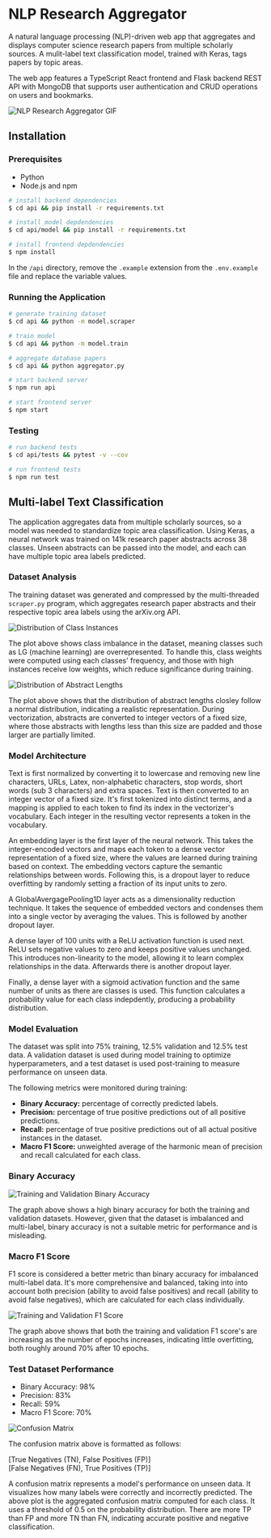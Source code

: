 # NLP Research Aggregator
A natural language processing (NLP)-driven web app that aggregates and displays computer science research papers from multiple scholarly sources. A mulit-label text classification model, trained with Keras, tags papers by topic areas. 

The web app features a TypeScript React frontend and Flask backend REST API with MongoDB that supports user authentication and CRUD operations on users and bookmarks.

![NLP Research Aggregator GIF](assets/demo.gif)

## Installation

### Prerequisites

- Python
- Node.js and npm

```bash
# install backend dependencies
$ cd api && pip install -r requirements.txt

# install model depdendencies
$ cd api/model && pip install -r requirements.txt

# install frontend depdendencies
$ npm install
```

In the ```/api``` directory, remove the ```.example``` extension from the ```.env.example``` file and replace the variable values.

### Running the Application

```bash
# generate training dataset
$ cd api && python -m model.scraper

# train model
$ cd api && python -m model.train

# aggregate database papers
$ cd api && python aggregator.py

# start backend server
$ npm run api

# start frontend server
$ npm start
```

### Testing

```bash
# run backend tests
$ cd api/tests && pytest -v --cov

# run frontend tests
$ npm run test
```

## Multi-label Text Classification

The application aggregates data from multiple scholarly sources, so a model was needed to standardize topic area classification. Using Keras, a neural network was trained on 141k research paper abstracts across 38 classes. Unseen abstracts can be passed into the model, and each can have multiple topic area labels predicted.

### Dataset Analysis

The training dataset was generated and compressed by the multi-threaded ```scraper.py``` program, which aggregates research paper abstracts and their respective topic area labels using the arXiv.org API.

![Distribution of Class Instances](api/model/plots/class_instance_distribution.png)

The plot above shows class imbalance in the dataset, meaning classes such as LG (machine learning) are overrepresented. To handle this, class weights were computed using each classes' frequency, and those with high instances receive low weights, which reduce significance during training.

![Distribution of Abstract Lengths](api/model/plots/abstract_length_distribution.png)

The plot above shows that the distribution of abstract lengths closley follow a normal distribution, indicating a realistic representation. During vectorization, abstracts are converted to integer vectors of a fixed size, where those abstracts with lengths less than this size are padded and those larger are partially limited.

### Model Architecture

Text is first normalized by converting it to lowercase and removing new line characters, URLs, Latex, non-alphabetic characters, stop words, short words (sub 3 characters) and extra spaces. Text is then converted to an integer vector of a fixed size. It's first tokenized into distinct terms, and a mapping is applied to each token to find its index in the vectorizer's vocabulary. Each integer in the resulting vector represents a token in the vocabulary.

An embedding layer is the first layer of the neural network. This takes the integer-encoded vectors and maps each token to a dense vector representation of a fixed size, where the values are learned during training based on context. The embedding vectors capture the semantic relationships between words. Following this, is a dropout layer to reduce overfitting by randomly setting a fraction of its input units to zero.

A GlobalAvergagePooling1D layer acts as a dimensionality reduction technique. It takes the sequence of embedded vectors and condenses them into a single vector by averaging the values. This is followed by another dropout layer.

A dense layer of 100 units with a ReLU activation function is used next. ReLU sets negative values to zero and keeps positive values unchanged. This introduces non-linearity to the model, allowing it to learn complex relationships in the data. Afterwards there is another dropout layer.

Finally, a dense layer with a sigmoid activation function and the same number of units as there are classes is used. This function calculates a probability value for each class indepdently, producing a probability distribution.

### Model Evaluation

The dataset was split into 75% training, 12.5% validation and 12.5% test data. A validation dataset is used during model training to optimize hyperparameters, and a test dataset is used post-training to measure performance on unseen data.

The following metrics were monitored during training:
- **Binary Accuracy:** percentage of correctly predicted labels.
- **Precision:** percentage of true positive predictions out of all positive predictions.
- **Recall:** percentage of true positive predictions out of all actual positive instances in the dataset.
- **Macro F1 Score:** unweighted average of the harmonic mean of precision and recall calculated for each class.

### Binary Accuracy

![Training and Validation Binary Accuracy](api/model/plots/training_and_validation_binary_accuracy.png)

The graph above shows a high binary accuracy for both the training and validation datasets. However, given that the dataset is imbalanced and multi-label, binary accuracy is not a suitable metric for performance and is misleading.

### Macro F1 Score

F1 score is considered a better metric than binary accuracy for imbalanced multi-label data. It's more comprehensive and balanced, taking into into account both precision (ability to avoid false positives) and recall (ability to avoid false negatives), which are calculated for each class individually.

![Training and Validation F1 Score](api/model/plots/training_and_validation_f1_score.png)

The graph above shows that both the training and validation F1 score's are increasing as the number of epochs increases, indicating little overfitting, both roughly around 70% after 10 epochs.

### Test Dataset Performance

- Binary Accuracy: 98%
- Precision: 83%
- Recall: 59%
- Macro F1 Score: 70%

![Confusion Matrix](api/model/plots/confusion_matrix.png)

The confusion matrix above is formatted as follows:

[True Negatives (TN), False Positives (FP)]  
[False Negatives (FN), True Positives (TP)]

A confusion matrix represents a model's performance on unseen data. It visualizes how many labels were correctly and incorrectly predicted. The above plot is the aggregated confusion matrix computed for each class. It uses a threshold of 0.5 on the probability distribution. There are more TP than FP and more TN than FN, indicating accurate positive and negative classification.